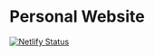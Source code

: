 # Personal Website

[![Netlify Status](https://api.netlify.com/api/v1/badges/3860ee70-8e13-4ac9-aabd-e018b48395d5/deploy-status)](https://app.netlify.com/sites/zacharytodd/deploys)
